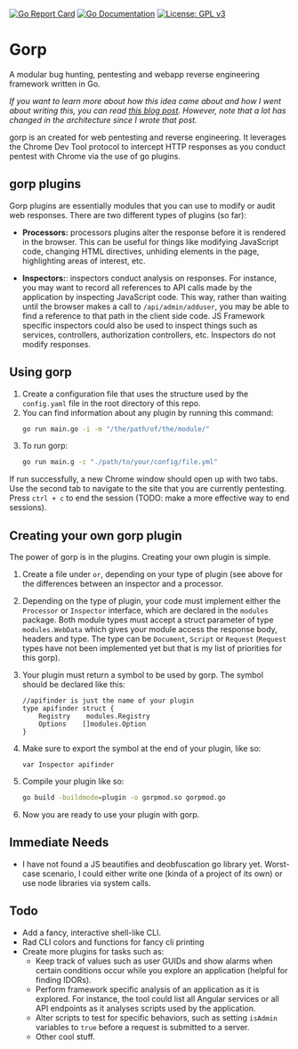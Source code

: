 [![Go Report Card](https://goreportcard.com/badge/github.com/DharmaOfCode/gorp)](https://goreportcard.com/report/github.com/DharmaOfCode/gorp)
[![Go Documentation](http://godoc.org/github.com/DharmaOfCode/gorp?status.svg)](http://godoc.org/github.com/DharmaOfCode/gorp)
[![License: GPL v3](https://img.shields.io/badge/License-GPL%20v3-blue.svg)](https://www.gnu.org/licenses/gpl-3.0)

# Gorp
A modular bug hunting, pentesting and webapp reverse engineering framework written in Go.

_If you want to learn more about how this idea came about and how I went about writing this, you can read [this blog post](https://codedharma.com/posts/chrome-devtools-fun-with-golang/). However, note that a lot has changed in the architecture since I wrote that post._

gorp is an created for web pentesting and reverse engineering. It leverages the Chrome Dev Tool protocol to intercept HTTP responses as you conduct pentest with Chrome via the use of go plugins.

## gorp plugins
Gorp plugins are essentially modules that you can use to modify or audit web responses. There are two different types of plugins (so far):

- **Processors:** processors plugins alter the response before it is rendered in the browser. This can be useful for things like modifying JavaScript code, changing HTML directives, unhiding elements in the page, highlighting areas of interest, etc.

- **Inspectors:**: inspectors conduct  analysis on responses. For instance, you may want to record all references to API calls made by the application by inspecting JavaScript code. This way, rather than waiting until the browser makes a call to `/api/admin/adduser`, you may be able to find a reference to that path in the client side code. JS Framework specific inspectors could also be used to inspect things such as services, controllers, authorization controllers, etc. Inspectors do not modify responses.

## Using gorp
1. Create a configuration file that uses the structure used by the `config.yaml` file in the root directory of this repo.
2. You can find information about any plugin by running this command:
   ```bash
   go run main.go -i -m "/the/path/of/the/module/"
   ```
3. To run gorp:
   ```bash
   go run main.g -c "./path/to/your/config/file.yml"
   ```
   
If run successfully, a new Chrome window should open up with two tabs. Use the second tab to navigate to the site that you are currently pentesting. Press `ctrl + c` to end the session (TODO: make a more effective way to end sessions).

## Creating your own gorp plugin
The power of gorp is in the plugins. Creating your own plugin is simple.

1. Create a file under `` or ``, depending on your type of plugin (see above for the differences between an inspector and a processor.
2. Depending on the type of plugin, your code must implement either the `Processor` or `Inspector` interface, which are declared in the `modules` package. Both module types must accept a struct parameter of type `modules.WebData` which gives your module access the response body, headers and type. The type can be `Document`, `Script` or `Request` (`Request` types have not been implemented yet but that is my list of priorities for this gorp).
3. Your plugin must return a symbol to be used by gorp. The symbol should be declared like this:

   ```golang
   //apifinder is just the name of your plugin
   type apifinder struct {
       Registry    modules.Registry
       Options    []modules.Option
   }
   ```
4. Make sure to export the symbol at the end of your plugin, like so:

   ```golang
   var Inspector apifinder
   ```
 5. Compile your plugin like so:
 
    ```bash
    go build -buildmode=plugin -o gorpmod.so gorpmod.go
    ```
 6. Now you are ready to use your plugin with gorp. 


## Immediate Needs
- I have not found a JS beautifies and deobfuscation go library yet. Worst-case scenario, I could either write one (kinda of a project of its own) or use node libraries via system calls.

## Todo
 
 - Add a fancy, interactive shell-like CLI. 
 - Rad CLI colors and functions for fancy cli printing
 - Create more plugins for tasks such as:
     - Keep track of values such as user GUIDs and show alarms when certain conditions occur while you explore an application (helpful for finding IDORs).
     - Perform framework specific analysis of an application as it is explored. For instance, the tool could list all Angular services or all API endpoints as it analyses scripts used by the application.
     - Alter scripts to test for specific behaviors, such as setting `isAdmin` variables to `true` before a request is submitted to a server.
     - Other cool stuff.
